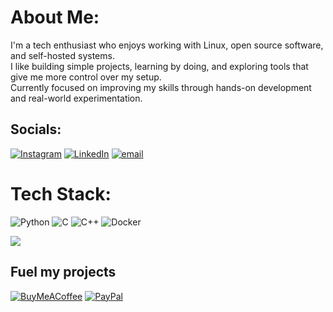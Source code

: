 # About Me:
I'm a tech enthusiast who enjoys working with Linux, open source software, and self-hosted systems.<br>I like building simple projects, learning by doing, and exploring tools that give me more control over my setup.<br>Currently focused on improving my skills through hands-on development and real-world experimentation.


## Socials:
[![Instagram](https://img.shields.io/badge/Instagram-%23E4405F.svg?logo=Instagram&logoColor=white)](https://instagram.com/viraj.sn) [![LinkedIn](https://img.shields.io/badge/LinkedIn-%230077B5.svg?logo=linkedin&logoColor=white)](https://linkedin.com/in/viraj-shirodkar) [![email](https://img.shields.io/badge/Email-D14836?logo=gmail&logoColor=white)](mailto:virajshirodkar45@gmail.com) 

# Tech Stack:
![Python](https://img.shields.io/badge/python-3670A0?style=flat-square&logo=python&logoColor=ffdd54) ![C](https://img.shields.io/badge/c-%2300599C.svg?style=flat-square&logo=c&logoColor=white) ![C++](https://img.shields.io/badge/c++-%2300599C.svg?style=flat-square&logo=c%2B%2B&logoColor=white) ![Docker](https://img.shields.io/badge/docker-%230db7ed.svg?style=flat-square&logo=docker&logoColor=white)


[![](https://visitcount.itsvg.in/api?id=viraj-sh&icon=0&color=12)](https://visitcount.itsvg.in)

  ## Fuel my projects
  [![BuyMeACoffee](https://img.shields.io/badge/Buy%20Me%20a%20Coffee-ffdd00?style=for-the-badge&logo=buy-me-a-coffee&logoColor=black)](https://buymeacoffee.com/virajshirog) [![PayPal](https://img.shields.io/badge/PayPal-00457C?style=for-the-badge&logo=paypal&logoColor=white)](https://paypal.me/virajs18) 

  
<!-- Proudly created with GPRM ( https://gprm.itsvg.in ) -->
